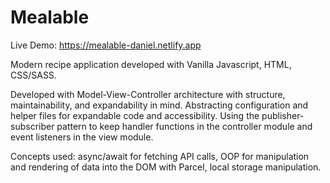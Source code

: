 # Mealable

Live Demo: https://mealable-daniel.netlify.app

Modern recipe application developed with Vanilla Javascript, HTML, CSS/SASS.

Developed with Model-View-Controller architecture with structure, maintainability, and expandability in mind. Abstracting configuration and helper files for expandable code and accessibility. Using the publisher-subscriber pattern to keep handler functions in the controller module and event listeners in the view module.

Concepts used: async/await for fetching API calls, OOP for manipulation and rendering of data into the DOM with Parcel, local storage manipulation.
